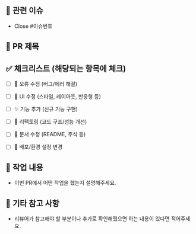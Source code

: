 ## 🔗 관련 이슈
<!-- 관련된 이슈 번호를 연결해주세요. -->
- Close #이슈번호


## 📌 PR 제목
<!-- [타입] 작업내용 요약 -->
<!-- 예시: fix: 회원가입 시 이메일 검증 오류 수정 -->


## ✅ 체크리스트 (해당되는 항목에 체크)
- [ ] 🐛 오류 수정 (버그/에러 해결)
- [ ] 🎨 UI 수정 (스타일, 레이아웃, 반응형 등)
- [ ] ✨ 기능 추가 (신규 기능 구현)
- [ ] 🔧 리팩토링 (코드 구조/성능 개선)
- [ ] 📝 문서 수정 (README, 주석 등)
- [ ] 🚀 배포/환경 설정 변경

      
## 📄 작업 내용
- 이번 PR에서 어떤 작업을 했는지 설명해주세요.
<!-- UI 작업의 경우 스크린샷 or GIF 첨부 권장 -->


## 💬 기타 참고 사항
- 리뷰어가 참고해야 할 부분이나 추가로 확인해줬으면 하는 내용이 있다면 적어주세요.
